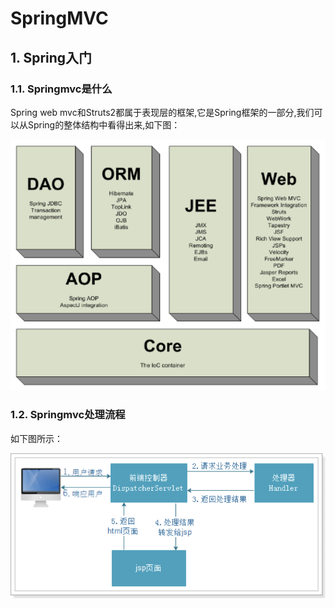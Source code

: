 # SpringMVC

## 1.  Spring入门

### 1.1. Springmvc是什么

Spring web mvc和Struts2都属于表现层的框架,它是Spring框架的一部分,我们可以从Spring的整体结构中看得出来,如下图：

![](../../.gitbook/assets/image%20%28154%29.png)

### 1.2. Springmvc处理流程

如下图所示：

![](../../.gitbook/assets/image%20%28103%29.png)

